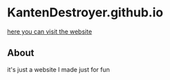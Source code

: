 # KantenDestroyer.github.io
[here you can visit the website](https://KantenDestroyer.github.io)
## About
it's just a website I made just for fun
